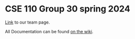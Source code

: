 # CSE 110 Group 30 spring 2024

[Link](admin/team.md) to our team page.

All Documentation can be found [on the wiki](https://github.com/cse110-sp24-group30/cse110-sp24-group30/wiki).

